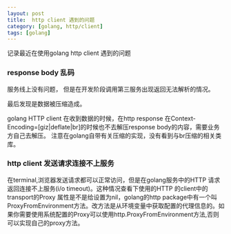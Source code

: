 ```yaml
---
layout: post
title:  http client 遇到的问题
category: [golang, http/client]
tags: [golang]
---
```


记录最近在使用golang http client 遇到的问题


### response body 乱码

服务线上没有问题， 但是在开发阶段调用第三服务出现返回无法解析的情况。 

最后发现是数据被压缩造成。

golang HTTP client 在收到数据的时候，在http response 在Context-Encoding=[giz|deflate|br]的时候也不去解压response body的内容，需要业务方自己去解压。 注意在golang自带有关压缩的实现，没有看到与br压缩的相关类库。




### http client 发送请求连接不上服务

在terminal,浏览器发送请求都可以正常访问，但是在golang服务中的HTTP 请求返回连接不上服务(i/o timeout)。这种情况查看下使用的HTTP 的client中的transport的Proxy 属性是不是给设置为nil，golang的http package中有一个叫ProxyFromEnvironment方法。改方法是从环境变量中获取配置的代理信息的。如果你需要使用系统配置的Proxy可以使用http.ProxyFromEnvironment方法,否则可以实现自己的proxy方法。

